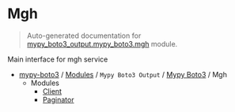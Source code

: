 # Mgh

> Auto-generated documentation for [mypy_boto3_output.mypy_boto3.mgh](https://github.com/vemel/mypy_boto3/blob/master/mypy_boto3_output/mypy_boto3/mgh/__init__.py) module.

Main interface for mgh service

- [mypy-boto3](../../../README.md#mypy_boto3) / [Modules](../../../MODULES.md#mypy-boto3-modules) / `Mypy Boto3 Output` / [Mypy Boto3](../index.md#mypy-boto3) / Mgh
    - Modules
        - [Client](client.md#client)
        - [Paginator](paginator.md#paginator)
